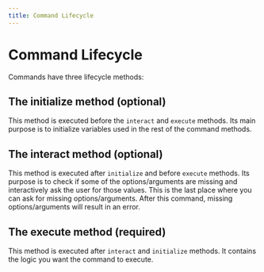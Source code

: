 ```yaml
---
title: Command Lifecycle
---
```

# Command Lifecycle
 
Commands have three lifecycle methods:

## The initialize method (optional)
This method is executed before the `interact` and `execute` methods. 
Its main purpose is to initialize variables used in the rest of the command methods.

## The interact method (optional)
This method is executed after `initialize` and before `execute` methods. 
Its purpose is to check if some of the options/arguments are missing and interactively ask the user for those values. This is the last place where you can ask for missing options/arguments. After this command, missing options/arguments will result in an error.

## The execute method (required)
This method is executed after `interact` and `initialize` methods. 
It contains the logic you want the command to execute.
